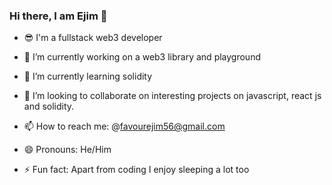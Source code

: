 

### Hi there, I am Ejim 👋

- 😎 I'm a fullstack web3 developer
- 🔭 I’m currently working on a web3 library and playground
- 🌱 I’m currently learning solidity
- 👯 I’m looking to collaborate on interesting projects on javascript, react js and solidity.


- 📫 How to reach me: @favourejim56@gmail.com
- 😄 Pronouns: He/Him
- ⚡ Fun fact: Apart from coding I enjoy sleeping a lot too

